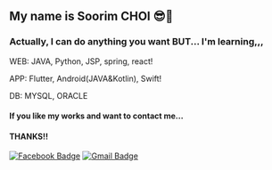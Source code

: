 ## My name is Soorim CHOI 😎👋

<!--
**sxxrxm/sxxrxm** is a ✨ _special_ ✨ repository because its `README.md` (this file) appears on your GitHub profile.

-->
### Actually, I can do anything you want BUT... I'm learning,,,
WEB: JAVA, Python, JSP, spring, react!

APP: Flutter, Android(JAVA&Kotlin), Swift!

DB: MYSQL, ORACLE
#### If you like my works and want to contact me... 
#### THANKS!!
 [![Facebook Badge](https://img.shields.io/badge/facebook-1877f2?style=flat-square&logo=facebook&logoColor=white&link=https://www.facebook.com/sxxrxm)](https://www.facebook.com/sxxrxm)
[![Gmail Badge](https://img.shields.io/badge/Gmail-d14836?style=flat-square&logo=Gmail&logoColor=white&link=mailto:sxxrxm@gmail.com)](mailto:sxxrxm@gmail.com)

